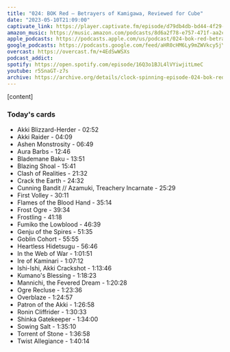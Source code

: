 ```yaml
---
title: "024: BOK Red — Betrayers of Kamigawa, Reviewed for Cube"
date: "2023-05-10T21:09:00"
captivate_link: https://player.captivate.fm/episode/d79db4db-bd44-4f29-bd94-995ddba2e723
amazon_music: https://music.amazon.com/podcasts/8d6a2f78-e757-471f-aa2c-47afe84c72db/episodes/81e1a55d-1df8-41a6-b832-61b0be3db321/clock-spinning%E2%80%94magic-the-gathering-history-024-bok-red-betrayers-of-kamigawa
apple_podcasts: https://podcasts.apple.com/us/podcast/024-bok-red-betrayers-of-kamigawa/id1611106302?i=1000612569090
google_podcasts: https://podcasts.google.com/feed/aHR0cHM6Ly9mZWVkcy5jYXB0aXZhdGUuZm0vY2xvY2stc3Bpbm5pbmcv/episode/ZDc5ZGI0ZGItYmQ0NC00ZjI5LWJkOTQtOTk1ZGRiYTJlNzIz?sa=X&ved=0CAUQkfYCahcKEwjw4OCUnez-AhUAAAAAHQAAAAAQAQ
overcast: https://overcast.fm/+4EdSwWSXs
podcast_addict: 
spotify: https://open.spotify.com/episode/16Q3o1BJL4lVYiwjitLmeC
youtube: r5SnaGT-z7s
archive: https://archive.org/details/clock-spinning-episode-024-bok-red
---
```


[content]

### Today's cards

* Akki Blizzard-Herder - 02:52
* Akki Raider - 04:09
* Ashen Monstrosity - 06:49
* Aura Barbs - 12:46
* Blademane Baku - 13:51
* Blazing Shoal - 15:41
* Clash of Realities - 21:32
* Crack the Earth - 24:32
* Cunning Bandit // Azamuki, Treachery Incarnate - 25:29
* First Volley - 30:11
* Flames of the Blood Hand - 35:14
* Frost Ogre - 39:34
* Frostling - 41:18
* Fumiko the Lowblood - 46:39
* Genju of the Spires - 51:35
* Goblin Cohort - 55:55
* Heartless Hidetsugu - 56:46
* In the Web of War - 1:01:51
* Ire of Kaminari - 1:07:12
* Ishi-Ishi, Akki Crackshot - 1:13:46
* Kumano's Blessing - 1:18:23
* Mannichi, the Fevered Dream - 1:20:28
* Ogre Recluse - 1:23:36
* Overblaze - 1:24:57
* Patron of the Akki - 1:26:58
* Ronin Cliffrider - 1:30:33
* Shinka Gatekeeper - 1:34:00
* Sowing Salt - 1:35:10
* Torrent of Stone - 1:36:58
* Twist Allegiance - 1:40:14